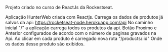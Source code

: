 Projeto criado no curso de ReactJs da Rockestseat.

Aplicação HunterWeb criada com Reactjs.
Carrega os dados de produtos já salvos da api: https://rocketseat-node.herokuapp.com/api
No caminho inicial "/" a aplicação carrega todos os produtos da api.
Botão Proximo e Anterior configurados de acordo com o número de paginas gravados na Api.
Ao clicar em cada produto é carregado nova rota "/products/:id" Onde os dados desse produto são exibidos.
